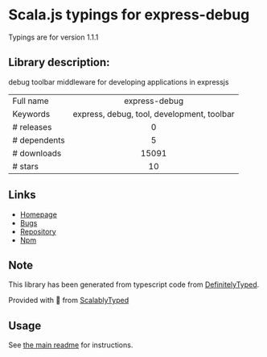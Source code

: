 
# Scala.js typings for express-debug

Typings are for version 1.1.1

## Library description:
debug toolbar middleware for developing applications in expressjs

|                    |                 |
| ------------------ | :-------------: |
| Full name          | express-debug |
| Keywords           | express, debug, tool, development, toolbar |
| # releases         | 0 |
| # dependents       | 5 |
| # downloads        | 15091 |
| # stars            | 10 |

## Links
- [Homepage](https://github.com/devoidfury/express-debug)
- [Bugs](https://github.com/devoidfury/express-debug/issues)
- [Repository](https://github.com/devoidfury/express-debug)
- [Npm](https://www.npmjs.com/package/express-debug)
    


## Note
This library has been generated from typescript code from [DefinitelyTyped](https://definitelytyped.org).

Provided with :purple_heart: from [ScalablyTyped](https://github.com/oyvindberg/ScalablyTyped)

## Usage
See [the main readme](../../readme.md) for instructions.



